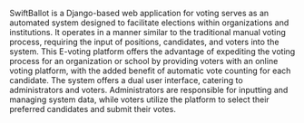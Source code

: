 SwiftBallot is a Django-based web application for voting serves as an automated system designed to facilitate elections within organizations and institutions. It operates in a manner similar to the traditional manual voting process, requiring the input of positions, candidates, and voters into the system. This E-voting platform offers the advantage of expediting the voting process for an organization or school by providing voters with an online voting platform, with the added benefit of automatic vote counting for each candidate. The system offers a dual user interface, catering to administrators and voters. Administrators are responsible for inputting and managing system data, while voters utilize the platform to select their preferred candidates and submit their votes.